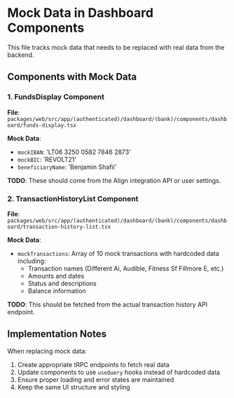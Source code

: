 # Mock Data in Dashboard Components

This file tracks mock data that needs to be replaced with real data from the backend.

## Components with Mock Data

### 1. FundsDisplay Component
**File**: `packages/web/src/app/(authenticated)/dashboard/(bank)/components/dashboard/funds-display.tsx`

**Mock Data**:
- `mockIBAN`: 'LT06 3250 0582 7846 2873'
- `mockBIC`: 'REVOLT21'
- `beneficiaryName`: 'Benjamin Shafii'

**TODO**: These should come from the Align integration API or user settings.

### 2. TransactionHistoryList Component
**File**: `packages/web/src/app/(authenticated)/dashboard/(bank)/components/dashboard/transaction-history-list.tsx`

**Mock Data**:
- `mockTransactions`: Array of 10 mock transactions with hardcoded data including:
  - Transaction names (Different Ai, Audible, Fitness Sf Fillmore E, etc.)
  - Amounts and dates
  - Status and descriptions
  - Balance information

**TODO**: This should be fetched from the actual transaction history API endpoint.

## Implementation Notes

When replacing mock data:
1. Create appropriate tRPC endpoints to fetch real data
2. Update components to use `useQuery` hooks instead of hardcoded data
3. Ensure proper loading and error states are maintained
4. Keep the same UI structure and styling 